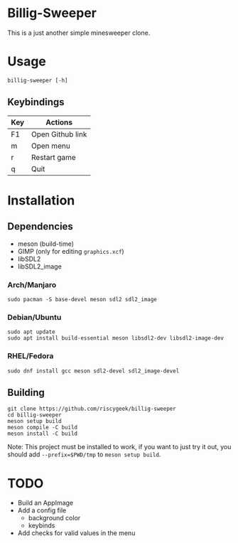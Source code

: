 # Billig-Sweeper
This is a just another simple minesweeper clone.

# Usage
```
billig-sweeper [-h]
```

## Keybindings

| Key | Actions          |
|-----|------------------|
|  F1 | Open Github link |
|  m  | Open menu        |
|  r  | Restart game     |
|  q  | Quit             |

# Installation

## Dependencies
- meson (build-time)
- GIMP (only for editing `graphics.xcf`)
- libSDL2
- libSDL2_image

### Arch/Manjaro
```
sudo pacman -S base-devel meson sdl2 sdl2_image
```

### Debian/Ubuntu
```
sudo apt update
sudo apt install build-essential meson libsdl2-dev libsdl2-image-dev
```

### RHEL/Fedora
```
sudo dnf install gcc meson sdl2-devel sdl2_image-devel
```

## Building
```
git clone https://github.com/riscygeek/billig-sweeper
cd billig-sweeper
meson setup build
meson compile -C build
meson install -C build
```

Note:
This project must be installed to work,
if you want to just try it out,
you should add `--prefix=$PWD/tmp` to `meson setup build`.

# TODO
- Build an AppImage
- Add a config file
    - background color
    - keybinds
- Add checks for valid values in the menu
